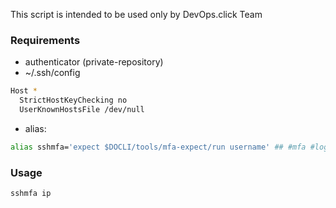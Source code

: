 This script is intended to be used only by DevOps.click Team

### Requirements
- authenticator (private-repository)
- ~/.ssh/config
```bash
Host *
  StrictHostKeyChecking no
  UserKnownHostsFile /dev/null
```
- alias:
```bash
alias sshmfa='expect $DOCLI/tools/mfa-expect/run username' ## #mfa #login
```

### Usage
```bash
sshmfa ip
```
